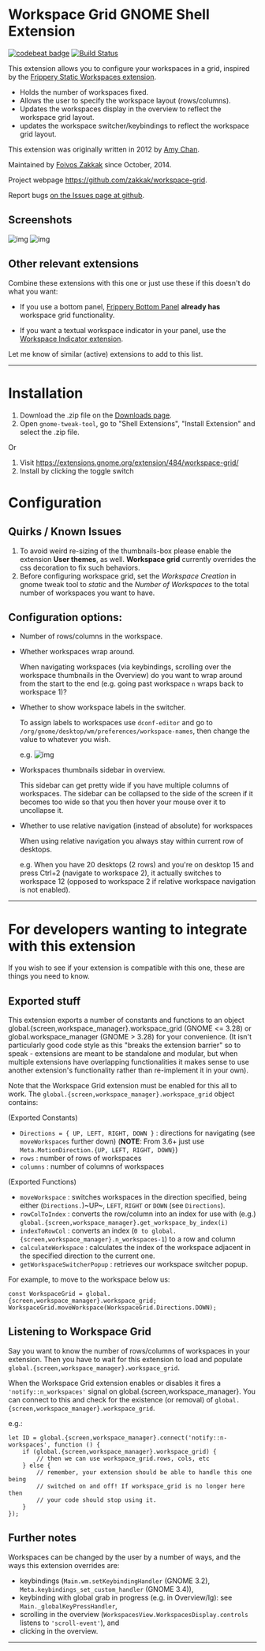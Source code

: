 # Workspace Grid GNOME Shell Extension

[![codebeat badge](https://codebeat.co/badges/094b19ec-27d6-48ca-abd8-71c9459690a8)](https://codebeat.co/projects/github-com-zakkak-workspace-grid-3-30) [![Build Status](https://travis-ci.org/zakkak/workspace-grid.svg)](https://travis-ci.org/zakkak/workspace-grid)

This extension allows you to configure your workspaces in a grid,
inspired by the [Frippery Static Workspaces extension](https://extensions.gnome.org/extension/12/static-workspaces/).

- Holds the number of workspaces fixed.
- Allows the user to specify the workspace layout (rows/columns).
- Updates the workspaces display in the overview to reflect the workspace grid layout.
- updates the workspace switcher/keybindings to reflect the workspace grid layout.

This extension was originally written in 2012 by [Amy Chan](mailto:mathematical.coffee@gmail.com?subject=workspace-grid%20question).

Maintained by [Foivos Zakkak](https://foivos.zakkak.net) since October, 2014.

Project webpage <https://github.com/zakkak/workspace-grid>.

Report bugs [on the Issues page at github](https://github.com/zakkak/workspace-grid-gnome-shell-extension/issues).

## Screenshots

![img](https://user-images.githubusercontent.com/1435395/28044317-581fca6c-65df-11e7-85eb-e0686f82787f.png)
![img](https://user-images.githubusercontent.com/1435395/28044318-585bd304-65df-11e7-925b-d1b66bf58282.png)

## Other relevant extensions

Combine these extensions with this one or just use these if this doesn't do what you want:

- If you use a bottom panel, [Frippery Bottom Panel](https://extensions.gnome.org/extension/3/bottom-panel/) **already has** workspace grid functionality.

- If you want a textual workspace indicator in your panel, use the
  [Workspace Indicator extension](https://extensions.gnome.org/extension/21/workspace-indicator/).

Let me know of similar (active) extensions to add to this list.

---

# Installation

1.  Download the .zip file on the [Downloads page](https://github.com/zakkak/workspace-grid-gnome-shell-extension/releases).
2.  Open `gnome-tweak-tool`, go to "Shell Extensions", "Install Extension" and select the .zip file.

Or

1.  Visit <https://extensions.gnome.org/extension/484/workspace-grid/>
2.  Install by clicking the toggle switch

# Configuration

## Quirks / Known Issues

1.  To avoid weird re-sizing of the thumbnails-box please enable the
    extension **User themes**, as well. **Workspace grid** currently
    overrides the css decoration to fix such behaviors.
2.  Before configuring workspace grid, set the _Workspace Creation_ in
    gnome tweak tool to _static_ and the _Number of Workspaces_ to the
    total number of workspaces you want to have.

## Configuration options:

- Number of rows/columns in the workspace.
- Whether workspaces wrap around.

  When navigating workspaces (via keybindings, scrolling over the
  workspace thumbnails in the Overview) do you want to wrap around
  from the start to the end (e.g. going past workspace `n` wraps
  back to workspace 1)?

- Whether to show workspace labels in the switcher.

  To assign labels to workspaces use `dconf-editor` and go to
  `/org/gnome/desktop/wm/preferences/workspace-names`, then change
  the value to whatever you wish.

  e.g.
  ![img](https://cloud.githubusercontent.com/assets/1435395/22392052/262a96de-e4fe-11e6-9dee-58377978693c.png)

- Workspaces thumbnails sidebar in overview.

  This sidebar can get pretty wide if you have multiple columns of
  workspaces. The sidebar can be collapsed to the side of the screen
  if it becomes too wide so that you then hover your mouse over it
  to uncollapse it.

- Whether to use relative navigation (instead of absolute) for workspaces

  When using relative navigation you always stay within current row of desktops.

  e.g.
  When you have 20 desktops (2 rows) and you're on desktop 15 and press Ctrl+2 (navigate to workspace 2), it actually switches to workspace 12 (opposed to workspace 2 if relative workspace navigation is not enabled).

---

# For developers wanting to integrate with this extension

If you wish to see if your extension is compatible with this one,
these are things you need to know.

## Exported stuff

This extension exports a number of constants and functions to an object
global.{screen,workspace_manager}.workspace_grid (GNOME <= 3.28) or global.workspace_manager
(GNOME > 3.28) for your convenience.
(It isn't particularly good code style as this "breaks the extension
barrier" so to speak - extensions are meant to be standalone and
modular, but when multiple extensions have overlapping
functionalities it makes sense to use another extension's
functionality rather than re-implement it in your own).

Note that the Workspace Grid extension must be enabled for this all to
work. The `global.{screen,workspace_manager}.workspace_grid` object contains:

(Exported Constants)

- `Directions = { UP, LEFT, RIGHT, DOWN }` : directions for
  navigating (see `moveWorkspaces` further down) (**NOTE**: From 3.6+
  just use `Meta.MotionDirection.{UP, LEFT, RIGHT, DOWN}`)
- `rows` : number of rows of workspaces
- `columns` : number of columns of workspaces

(Exported Functions)

- `moveWorkspace` : switches workspaces in the direction specified,
  being either (`Directions.`)~UP~, `LEFT`, `RIGHT` or `DOWN` (see
  `Directions`).
- `rowColToIndex` : converts the row/column into an index for use
  with (e.g.) `global.{screen,workspace_manager}.get_workspace_by_index(i)`
- `indexToRowCol` : converts an index (`0 to global.{screen,workspace_manager}.n_workspaces-1`) to a row and column
- `calculateWorkspace` : calculates the index of the workspace
  adjacent in the specified direction to the current one.
- `getWorkspaceSwitcherPopup` : retrieves our workspace switcher
  popup.

For example, to move to the workspace below us:

    const WorkspaceGrid = global.{screen,workspace_manager}.workspace_grid;
    WorkspaceGrid.moveWorkspace(WorkspaceGrid.Directions.DOWN);

## Listening to Workspace Grid

Say you want to know the number of rows/columns of workspaces in
your extension. Then you have to wait for this extension to load
and populate `global.{screen,workspace_manager}.workspace_grid`.

When the Workspace Grid extension enables or disables it fires a
`'notify::n_workspaces'` signal on global.{screen,workspace_manager}.
You can connect to this and check for the existence (or removal) of
`global.{screen,workspace_manager}.workspace_grid`.

e.g.:

    let ID = global.{screen,workspace_manager}.connect('notify::n-workspaces', function () {
        if (global.{screen,workspace_manager}.workspace_grid) {
            // then we can use workspace_grid.rows, cols, etc
        } else {
            // remember, your extension should be able to handle this one being
            // switched on and off! If workspace_grid is no longer here then
            // your code should stop using it.
        }
    });

## Further notes

Workspaces can be changed by the user by a number of ways, and the ways this
extension overrides are:

- keybindings (`Main.wm.setKeybindingHandler` (GNOME 3.2),
  `Meta.keybindings_set_custom_handler` (GNOME 3.4)),
- keybinding with global grab in progress (e.g. in Overview/lg):
  see `Main._globalKeyPressHandler`,
- scrolling in the overview
  (`WorkspacesView.WorkspacesDisplay.controls` listens to
  `'scroll-event'`), and
- clicking in the overview.

---

